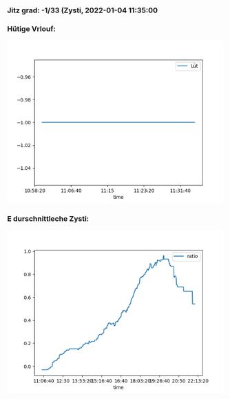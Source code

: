 ### Jitz grad: -1/33 (Zysti, 2022-01-04 11:35:00

### Hütige Vrlouf:
![Graph](Today.png)

### E durschnittleche Zysti:
![Graph](Zysti.png)